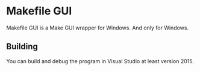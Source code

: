 
# Makefile GUI

Makefile GUI is a Make GUI wrapper for Windows. And only for Windows.

## Building

You can build and debug the program in Visual Studio at least version 2015.